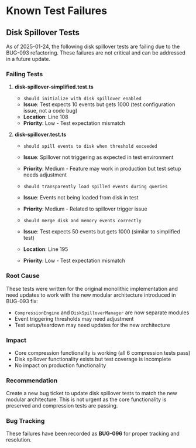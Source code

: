 # Known Test Failures

## Disk Spillover Tests

As of 2025-01-24, the following disk spillover tests are failing due to the BUG-093 refactoring. These failures are not critical and can be addressed in a future update.

### Failing Tests

1. **disk-spillover-simplified.test.ts**
   - `should initialize with disk spillover enabled`
   - **Issue**: Test expects 10 events but gets 1000 (test configuration issue, not a code bug)
   - **Location**: Line 108
   - **Priority**: Low - Test expectation mismatch

2. **disk-spillover.test.ts**
   - `should spill events to disk when threshold exceeded`
   - **Issue**: Spillover not triggering as expected in test environment
   - **Priority**: Medium - Feature may work in production but test setup needs adjustment
   
   - `should transparently load spilled events during queries`
   - **Issue**: Events not being loaded from disk in test
   - **Priority**: Medium - Related to spillover trigger issue
   
   - `should merge disk and memory events correctly`
   - **Issue**: Test expects 50 events but gets 1000 (similar to simplified test)
   - **Location**: Line 195
   - **Priority**: Low - Test expectation mismatch

### Root Cause

These tests were written for the original monolithic implementation and need updates to work with the new modular architecture introduced in BUG-093 fix:
- `CompressionEngine` and `DiskSpilloverManager` are now separate modules
- Event triggering thresholds may need adjustment
- Test setup/teardown may need updates for the new architecture

### Impact

- Core compression functionality is working (all 6 compression tests pass)
- Disk spillover functionality exists but test coverage is incomplete
- No impact on production functionality

### Recommendation

Create a new bug ticket to update disk spillover tests to match the new modular architecture. This is not urgent as the core functionality is preserved and compression tests are passing.

### Bug Tracking

These failures have been recorded as **BUG-096** for proper tracking and resolution.